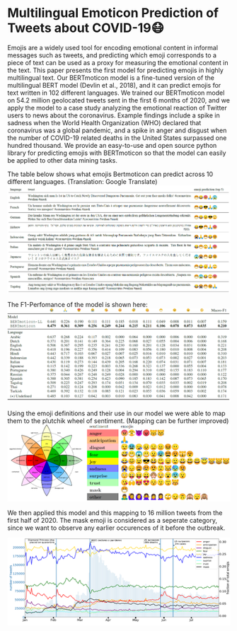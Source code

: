 # Multilingual Emoticon Prediction of Tweets about COVID-19😷

Emojis are a widely used tool for encoding emotional content in informal messages such as
tweets, and predicting which emoji corresponds to a piece of text can be used as a proxy for
measuring the emotional content in the text. This paper presents the first model for predicting
emojis in highly multilingual text. Our BERTmoticon model is a fine-tuned version of the
multilingual BERT model (Devlin et al., 2018), and it can predict emojis for text written in 102
different languages. We trained our BERTmoticon model on 54.2 million geolocated tweets
sent in the first 6 months of 2020, and we apply the model to a case study analyzing the emotional
reaction of Twitter users to news about the coronavirus. Example findings include a spike in
sadness when the World Health Organization (WHO) declared that coronavirus was a global
pandemic, and a spike in anger and disgust when the number of COVID-19 related deaths in
the United States surpassed one hundred thousand. We provide an easy-to-use and open source
python library for predicting emojis with BERTmoticon so that the model can easily be applied
to other data mining tasks.

The table below shows what emojis Bertmoticon can predict across 10 different languages. (Translation: Google Translate) 
![GitHub Logo](/paper/png_figures/languages.png)

The F1-Perfomance of the model is shown here:
![GitHub Logo](/paper/png_figures/f1perf.png)

Using the emoji definitions and their use in our model we were able to map them to the plutchik wheel of sentiment. (Mapping can be further improved)
![GitHub Logo](/paper/png_figures/emojimap.png)

We then applied this model and this mapping to 16 million tweets from the first half of 2020. The mask emoji is considered as a seperate category, since we want to observe any earlier occurences of it before the outbreak.

![GitHub Logo](/paper/png_figures/graph8.png)
